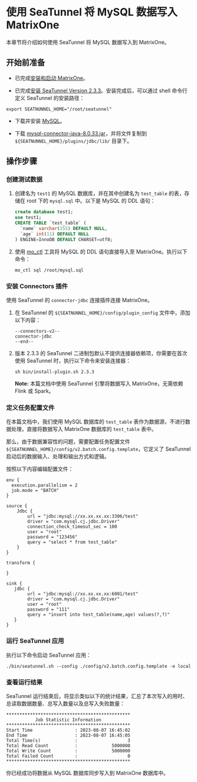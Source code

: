 # 使用 SeaTunnel 将 MySQL 数据写入 MatrixOne

本章节将介绍如何使用 SeaTunnel 将 MySQL 数据写入到 MatrixOne。

## 开始前准备

- 已完成[安装和启动 MatrixOne](../../../Get-Started/install-standalone-matrixone.md)。

- 已完成[安装 SeaTunnel Version 2.3.3](https://www.apache.org/dyn/closer.lua/seatunnel/2.3.3/apache-seatunnel-2.3.3-bin.tar.gz)。安装完成后，可以通过 shell 命令行定义 SeaTunnel 的安装路径：

```shell
export SEATNUNNEL_HOME="/root/seatunnel"
```

- 下载并安装 [MySQL](https://downloads.mysql.com/archives/get/p/23/file/mysql-server_8.0.33-1ubuntu23.04_amd64.deb-bundle.tar)。

- 下载 [mysql-connector-java-8.0.33.jar](https://downloads.mysql.com/archives/get/p/3/file/mysql-connector-j-8.0.33.zip)，并将文件复制到 `${SEATNUNNEL_HOME}/plugins/jdbc/lib/` 目录下。

## 操作步骤

### 创建测试数据

1. 创建名为 `test1` 的 MySQL 数据库，并在其中创建名为 `test_table` 的表，存储在 root 下的 `mysql.sql` 中。以下是 MySQL 的 DDL 语句：

    ```sql
    create database test1;
    use test1;
    CREATE TABLE `test_table` (
      `name` varchar(255) DEFAULT NULL,
      `age` int(11) DEFAULT NULL
    ) ENGINE=InnoDB DEFAULT CHARSET=utf8;
    ```

2. 使用 [mo_ctl](../../../../Reference/mo-tools/mo_ctl_standalone.md) 工具将 MySQL 的 DDL 语句直接导入至 MatrixOne。执行以下命令：

    ```shell
    mo_ctl sql /root/mysql.sql
    ```

### 安装 Connectors 插件

使用 SeaTunnel 的 `connector-jdbc` 连接插件连接 MatrixOne。

1. 在 SeaTunnel 的 `${SEATNUNNEL_HOME}/config/plugin_config` 文件中，添加以下内容：

    ```shell
    --connectors-v2--
    connector-jdbc
    --end--
    ```

2. 版本 2.3.3 的 SeaTunnel 二进制包默认不提供连接器依赖项，你需要在首次使用 SeaTunnel 时，执行以下命令来安装连接器：

    ```shell
    sh bin/install-plugin.sh 2.3.3
    ```

    __Note:__ 本篇文档中使用 SeaTunnel 引擎将数据写入 MatrixOne，无需依赖 Flink 或 Spark。

### 定义任务配置文件

在本篇文档中，我们使用 MySQL 数据库的 `test_table` 表作为数据源，不进行数据处理，直接将数据写入 MatrixOne 数据库的 `test_table` 表中。

那么，由于数据兼容性的问题，需要配置任务配置文件 `${SEATNUNNEL_HOME}/config/v2.batch.config.template`，它定义了 SeaTunnel 启动后的数据输入、处理和输出方式和逻辑。

按照以下内容编辑配置文件：

```shell
env {
  execution.parallelism = 2
  job.mode = "BATCH"
}

source {
    Jdbc {
        url = "jdbc:mysql://xx.xx.xx.xx:3306/test"
        driver = "com.mysql.cj.jdbc.Driver"
        connection_check_timeout_sec = 100
        user = "root"
        password = "123456"
        query = "select * from test_table"
    }
}

transform {

}

sink {
   jdbc {
        url = "jdbc:mysql://xx.xx.xx.xx:6001/test"
        driver = "com.mysql.cj.jdbc.Driver"
        user = "root"
        password = "111"
        query = "insert into test_table(name,age) values(?,?)"
   }
}
```

### 运行 SeaTunnel 应用

执行以下命令启动 SeaTunnel 应用：

```shell
./bin/seatunnel.sh --config ./config/v2.batch.config.template -e local
```

### 查看运行结果

SeaTunnel 运行结束后，将显示类似以下的统计结果，汇总了本次写入的用时、总读取数据数量、总写入数量以及总写入失败数量：

```shell
***********************************************
           Job Statistic Information
***********************************************
Start Time                : 2023-08-07 16:45:02
End Time                  : 2023-08-07 16:45:05
Total Time(s)             :                   3
Total Read Count          :             5000000
Total Write Count         :             5000000
Total Failed Count        :                   0
***********************************************
```

你已经成功将数据从 MySQL 数据库同步写入到 MatrixOne 数据库中。
